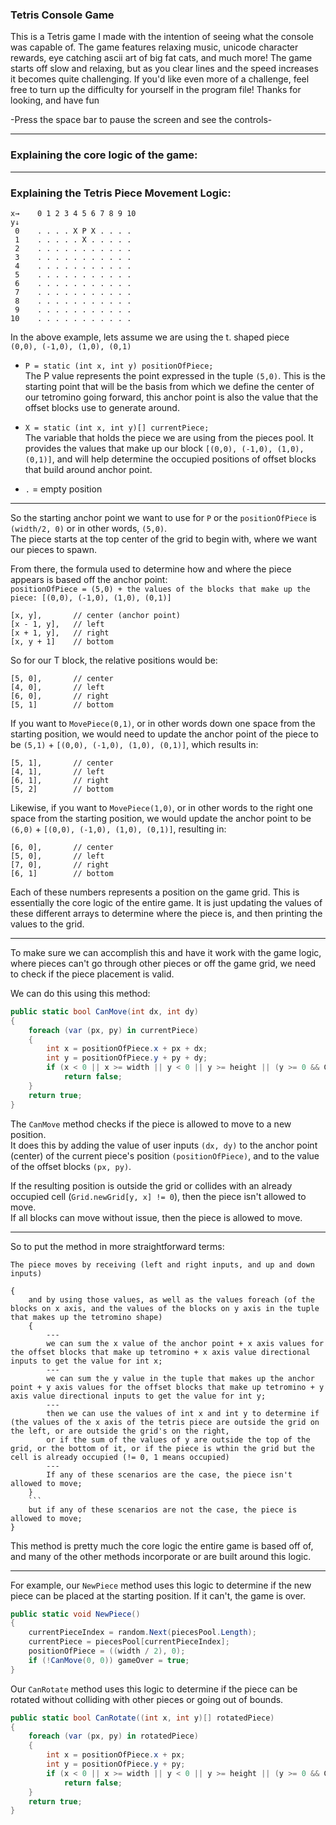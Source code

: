 ### Tetris Console Game

This is a Tetris game I made with the intention of seeing what the console was capable of. The game features relaxing music, unicode character rewards, eye catching ascii art of big fat cats, and much more! The game starts off slow and relaxing, but as you clear lines and the speed increases it becomes quite challenging. If you'd like even more of a challenge, feel free to turn up the difficulty for yourself in the program file! Thanks for looking, and have fun

-Press the space bar to pause the screen and see the controls-

---

### Explaining the core logic of the game:

---

### Explaining the Tetris Piece Movement Logic:

```
x→    0 1 2 3 4 5 6 7 8 9 10
y↓
 0    . . . . X P X . . . .
 1    . . . . . X . . . . .
 2    . . . . . . . . . . .
 3    . . . . . . . . . . .
 4    . . . . . . . . . . .
 5    . . . . . . . . . . .
 6    . . . . . . . . . . .
 7    . . . . . . . . . . .
 8    . . . . . . . . . . .
 9    . . . . . . . . . . .
10    . . . . . . . . . . .
```

In the above example, lets assume we are using the t. shaped piece  
`(0,0), (-1,0), (1,0), (0,1)`

- `P = static (int x, int y) positionOfPiece;`  
  The P value represents the point expressed in the tuple `(5,0)`. This is the starting point that will be the basis from which we define the center of our tetromino going forward, this anchor point is also the value that the offset blocks use to generate around.

- `X = static (int x, int y)[] currentPiece;`  
  The variable that holds the piece we are using from the pieces pool. It provides the values that make up our block `[(0,0), (-1,0), (1,0), (0,1)]`, and will help determine the occupied positions of offset blocks that build around anchor point.

- `.` = empty position

---

So the starting anchor point we want to use for `P` or the `positionOfPiece` is `(width/2, 0)` or in other words, `(5,0)`.  
The piece starts at the top center of the grid to begin with, where we want our pieces to spawn.

From there, the formula used to determine how and where the piece appears is based off the anchor point:  
`positionOfPiece = (5,0) + the values of the blocks that make up the piece: [(0,0), (-1,0), (1,0), (0,1)]`

```
[x, y],       // center (anchor point)
[x - 1, y],   // left
[x + 1, y],   // right
[x, y + 1]    // bottom
```

So for our T block, the relative positions would be:
```
[5, 0],       // center
[4, 0],       // left
[6, 0],       // right
[5, 1]        // bottom
```

If you want to `MovePiece(0,1)`, or in other words down one space from the starting position, we would need to update the anchor point of the piece to be `(5,1)` + `[(0,0), (-1,0), (1,0), (0,1)]`, which results in:
```
[5, 1],       // center
[4, 1],       // left
[6, 1],       // right
[5, 2]        // bottom
```

Likewise, if you want to `MovePiece(1,0)`, or in other words to the right one space from the starting position, we would update the anchor point to be `(6,0)` + `[(0,0), (-1,0), (1,0), (0,1)]`, resulting in:
```
[6, 0],       // center
[5, 0],       // left
[7, 0],       // right
[6, 1]        // bottom
```

Each of these numbers represents a position on the game grid. This is essentially the core logic of the entire game. It is just updating the values of these different arrays to determine where the piece is, and then printing the values to the grid.

---

To make sure we can accomplish this and have it work with the game logic, where pieces can't go through other pieces or off the game grid, we need to check if the piece placement is valid.

We can do this using this method:

```csharp
public static bool CanMove(int dx, int dy)  
{                                                       
    foreach (var (px, py) in currentPiece)    
    {                                                 
        int x = positionOfPiece.x + px + dx;
        int y = positionOfPiece.y + py + dy;
        if (x < 0 || x >= width || y < 0 || y >= height || (y >= 0 && Grid.newGrid[y, x] != 0))
            return false;
    }
    return true;
}
```

The `CanMove` method checks if the piece is allowed to move to a new position.  
It does this by adding the value of user inputs `(dx, dy)` to the anchor point (center) of the current piece's position `(positionOfPiece)`, and to the value of the offset blocks `(px, py)`.

If the resulting position is outside the grid or collides with an already occupied cell (`Grid.newGrid[y, x] != 0`), then the piece isn't allowed to move.  
If all blocks can move without issue, then the piece is allowed to move.

---

So to put the method in more straightforward terms:
```
The piece moves by receiving (left and right inputs, and up and down inputs)

{
    and by using those values, as well as the values foreach (of the blocks on x axis, and the values of the blocks on y axis in the tuple that makes up the tetromino shape)  
    {
        ---
        we can sum the x value of the anchor point + x axis values for the offset blocks that make up tetromino + x axis value directional inputs to get the value for int x;
        ---
        we can sum the y value in the tuple that makes up the anchor point + y axis values for the offset blocks that make up tetromino + y axis value directional inputs to get the value for int y;
        ---
        then we can use the values of int x and int y to determine if (the values of the x axis of the tetris piece are outside the grid on the left, or are outside the grid's on the right,
        or if the sum of the values of y are outside the top of the grid, or the bottom of it, or if the piece is wthin the grid but the cell is already occupied (!= 0, 1 means occupied)
        ---
        If any of these scenarios are the case, the piece isn't allowed to move;
    }
    ```
    but if any of these scenarios are not the case, the piece is allowed to move;
}
```

This method is pretty much the core logic the entire game is based off of, and many of the other methods incorporate or are built around this logic.

---

For example, our `NewPiece` method uses this logic to determine if the new piece can be placed at the starting position. If it can't, the game is over.

```csharp
public static void NewPiece()                                                                         
{
    currentPieceIndex = random.Next(piecesPool.Length);
    currentPiece = piecesPool[currentPieceIndex];
    positionOfPiece = ((width / 2), 0);
    if (!CanMove(0, 0)) gameOver = true;
}
```

Our `CanRotate` method uses this logic to determine if the piece can be rotated without colliding with other pieces or going out of bounds.

```csharp
public static bool CanRotate((int x, int y)[] rotatedPiece)
{
    foreach (var (px, py) in rotatedPiece)
    {
        int x = positionOfPiece.x + px;
        int y = positionOfPiece.y + py;
        if (x < 0 || x >= width || y < 0 || y >= height || (y >= 0 && Grid.newGrid[y, x] != 0))
            return false;
    }
    return true;
}
```
